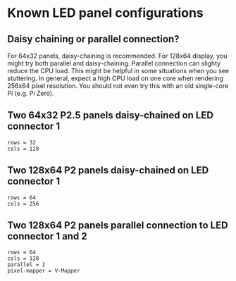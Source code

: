 # Known LED panel configurations

## Daisy chaining or parallel connection?

For 64x32 panels, daisy-chaining is recommended. For 128x64 display, you might try both parallel and daisy-chaining. Parallel connection can slighty reduce the CPU load. This might be helpful in some situations when you see stuttering.
In general, expect a high CPU load on one core when rendering 256x64 pixel resolution. You should not even try this with an old single-core Pi (e.g. Pi Zero).

## Two 64x32 P2.5 panels daisy-chained on LED connector 1

```
rows = 32
cols = 128
```

## Two 128x64 P2 panels daisy-chained on LED connector 1

```
rows = 64
cols = 256
```

## Two 128x64 P2 panels parallel connection to LED connector 1 and 2

```
rows = 64
cols = 128
parallel = 2
pixel-mapper = V-Mapper
```


